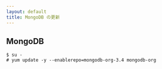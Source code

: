```yaml
---
layout: default
title: MongoDB の更新
---
```


## MongoDB

~~~
$ su -
# yum update -y --enablerepo=mongodb-org-3.4 mongodb-org
~~~
